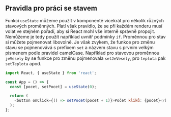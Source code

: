 ## Pravidla pro práci se stavem

Funkci `useState` můžeme použít v komponentě vícekrát pro několik různých stavových proměnných. Platí však pravidlo, že se při každém renderu musí volat ve stejném pořadí, aby si React mohl vše interně správně propojit. Nemůžeme je tedy použít například uvnitř podmínky `if`. Proměnnou pro stav si můžete pojmenovat libovolně. Je však zvykem, že funkce pro změnu stavu se pojmenovává s prefixem `set` a názvem stavu s prvním velkým písmenem podle pravidel camelCase. Například pro stavovou proměnnou `jeVesely` by se funkce pro změnu pojmenovala `setJeVesely`, pro `teplota` pak `setTeplota` apod.

```js
import React, { useState } from 'react';

const App = () => {
  const [pocet, setPocet] = useState(0);

  return (
    <button onClick={() => setPocet(pocet + 1)}>Počet kliků: {pocet}</button>
  );
};
```
